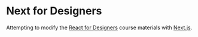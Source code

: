 # Next for Designers

Attempting to modify the [React for Designers](https://designcode.io/react) course materials with [Next.js](https://nextjs.org/).

